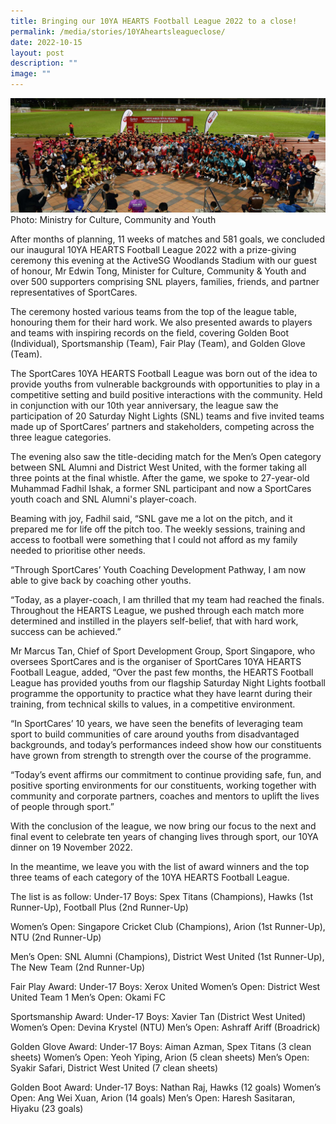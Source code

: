 ```yaml
---
title: Bringing our 10YA HEARTS Football League 2022 to a close!
permalink: /media/stories/10YAheartsleagueclose/
date: 2022-10-15
layout: post
description: ""
image: ""
---
```

![](/images/MCCY_GroupShot.jpg)
Photo: Ministry for Culture, Community and Youth

After months of planning, 11 weeks of matches and 581 goals, we concluded our inaugural 10YA HEARTS Football League 2022 with a prize-giving ceremony this evening at the ActiveSG Woodlands Stadium with our guest of honour, Mr Edwin Tong, Minister for Culture, Community & Youth and over 500 supporters comprising SNL players, families, friends, and partner representatives of SportCares.

The ceremony hosted various teams from the top of the league table, honouring them for their hard work. We also presented awards to players and teams with inspiring records on the field, covering Golden Boot (Individual), Sportsmanship (Team), Fair Play (Team), and Golden Glove (Team).

The SportCares 10YA HEARTS Football League was born out of the idea to provide youths from vulnerable backgrounds with opportunities to play in a competitive setting and build positive interactions with the community. Held in conjunction with our 10th year anniversary, the league saw the participation of 20 Saturday Night Lights (SNL) teams and five invited teams made up of SportCares’ partners and stakeholders, competing across the three league categories.

The evening also saw the title-deciding match for the Men’s Open category between SNL Alumni and District West United, with the former taking all three points at the final whistle. After the game, we spoke to 27-year-old Muhammad Fadhil Ishak, a former SNL participant and now a SportCares youth coach and SNL Alumni's player-coach.


Beaming with joy, Fadhil said, “SNL gave me a lot on the pitch, and it prepared me for life off the pitch too. The weekly sessions, training and access to football were something that I could not afford as my family needed to prioritise other needs.

“Through SportCares’ Youth Coaching Development Pathway, I am now able to give back by coaching other youths.

“Today, as a player-coach, I am thrilled that my team had reached the finals. Throughout the HEARTS League, we pushed through each match more determined and instilled in the players self-belief, that with hard work, success can be achieved.”

Mr Marcus Tan, Chief of Sport Development Group, Sport Singapore, who oversees SportCares and is the organiser of SportCares 10YA HEARTS Football League, added, “Over the past few months, the HEARTS Football League has provided youths from our flagship Saturday Night Lights football programme the opportunity to practice what they have learnt during their training, from technical skills to values, in a competitive environment.

“In SportCares’ 10 years, we have seen the benefits of leveraging team sport to build communities of care around youths from disadvantaged backgrounds, and today’s performances indeed show how our constituents have grown from strength to strength over the course of the programme.

“Today’s event affirms our commitment to continue providing safe, fun, and positive sporting environments for our constituents, working together with community and corporate partners, coaches and mentors to uplift the lives of people through sport.”

With the conclusion of the league, we now bring our focus to the next and final event to celebrate ten years of changing lives through sport, our 10YA dinner on 19 November 2022. 

In the meantime, we leave you with the list of award winners and the top three teams of each category of the 10YA HEARTS Football League.

The list is as follow: 
Under-17 Boys: Spex Titans (Champions), Hawks (1st Runner-Up), Football Plus (2nd Runner-Up)

Women’s Open: Singapore Cricket Club (Champions), Arion (1st Runner-Up), NTU (2nd Runner-Up)

Men’s Open: SNL Alumni (Champions), District West United (1st Runner-Up), The New Team (2nd Runner-Up) 

Fair Play Award: 
Under-17 Boys: Xerox United 
Women’s Open: District West United Team 1 
Men’s Open: Okami FC 

Sportsmanship Award: 
Under-17 Boys: Xavier Tan (District West United) 
Women’s Open: Devina Krystel (NTU) 
Men’s Open: Ashraff Ariff (Broadrick) 

Golden Glove Award: 
Under-17 Boys: Aiman Azman, Spex Titans (3 clean sheets) 
Women’s Open: Yeoh Yiping, Arion (5 clean sheets) 
Men’s Open: Syakir Safari, District West United (7 clean sheets)

Golden Boot Award: 
Under-17 Boys: Nathan Raj, Hawks (12 goals) 
Women’s Open: Ang Wei Xuan, Arion (14 goals) 
Men’s Open: Haresh Sasitaran, Hiyaku (23 goals) 
